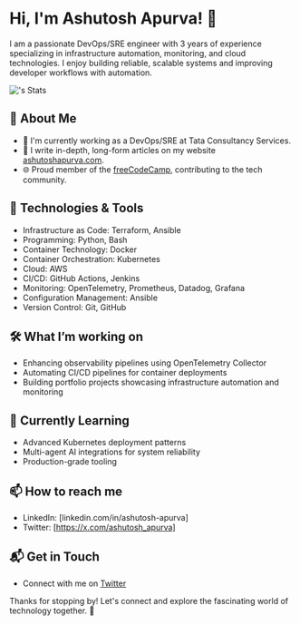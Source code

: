 # Hi, I'm Ashutosh Apurva! 👋

I am a passionate DevOps/SRE engineer with 3 years of experience specializing in infrastructure automation, monitoring, and cloud technologies. I enjoy building reliable, scalable systems and improving developer workflows with automation.


![<AshuApurva14>'s Stats](https://github-readme-stats.vercel.app/api?username=AshuApurva14&theme=vue-dark&show_icons=true&hide_border=true&count_private=true)

## 🚀 About Me

- 🔭 I'm currently working as a DevOps/SRE at Tata Consultancy Services.
- 📝 I write in-depth, long-form articles on my website [ashutoshapurva.com](https://www.ashutoshapurva.com).
- 🌐 Proud member of the [freeCodeCamp](https://www.freecodecamp.org/), contributing to the tech community.

## 🔧 Technologies & Tools
- Infrastructure as Code: Terraform, Ansible
- Programming: Python, Bash 
- Container Technology: Docker
- Container Orchestration: Kubernetes
- Cloud: AWS
- CI/CD: GitHub Actions, Jenkins
- Monitoring: OpenTelemetry, Prometheus, Datadog, Grafana
- Configuration Management: Ansible
- Version Control: Git, GitHub


## 🛠️ What I’m working on
- Enhancing observability pipelines using OpenTelemetry Collector 
- Automating CI/CD pipelines for container deployments
- Building portfolio projects showcasing infrastructure automation and monitoring

## 🌱 Currently Learning
- Advanced Kubernetes deployment patterns
- Multi-agent AI integrations for system reliability
- Production-grade tooling

## 📫 How to reach me
- LinkedIn: [linkedin.com/in/ashutosh-apurva]
- Twitter: [https://x.com/ashutosh_apurva]



## 📬 Get in Touch

- Connect with me on [Twitter](https://x.com/ashutosh_apurva)

Thanks for stopping by! Let's connect and explore the fascinating world of technology together. 🚀



<!--

Here are some ideas to get you started:

- 🔭 I’m currently working on ...
- 🌱 I’m currently learning ...
- 👯 I’m looking to collaborate on ...
- 🤔 I’m looking for help with ...
- 💬 Ask me about ...
- 📫 How to reach me: ...
- 😄 Pronouns: ...
- ⚡ Fun fact: ...
-->
